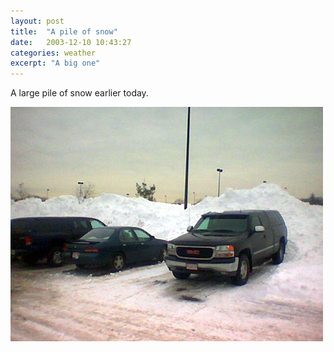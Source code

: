 ```yaml
---
layout: post
title:  "A pile of snow"
date:   2003-12-10 10:43:27
categories: weather
excerpt: "A big one"
---
```

A large pile of snow earlier today.

<img border="0" src="/assets/snowpile.jpg" alt="snowpile (38k image)" height="375" width="500">

